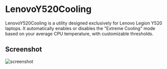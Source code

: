 # LenovoY520Cooling

LenovoY520Cooling is a utility designed exclusively for Lenovo Legion Y520 laptops. It automatically enables or disables the "Extreme Cooling" mode based on your average CPU temperature, with customizable thresholds.

## Screenshot

![screenshot](https://github.com/user-attachments/assets/d86c80e3-b4e8-491e-b8fb-b528c9bf257a)
